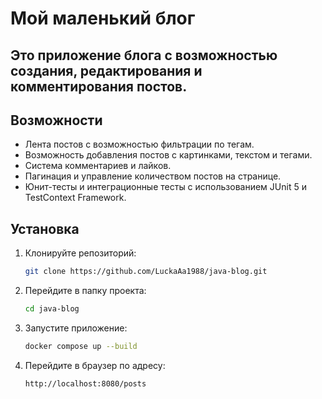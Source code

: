 # Мой маленький блог
## Это приложение блога с возможностью создания, редактирования и комментирования постов.
## Возможности
- Лента постов с возможностью фильтрации по тегам.
- Возможность добавления постов с картинками, текстом и тегами.
- Система комментариев и лайков.
- Пагинация и управление количеством постов на странице.
- Юнит-тесты и интеграционные тесты с использованием JUnit 5 и TestContext Framework.
## Установка

1. Клонируйте репозиторий:
    ```bash
    git clone https://github.com/LuckaAa1988/java-blog.git
    ```
2. Перейдите в папку проекта:
    ```bash
    cd java-blog
    ```
3. Запустите приложение:
    ```bash
    docker compose up --build
    ```

4. Перейдите в браузер по адресу:
    ```
    http://localhost:8080/posts
    ```